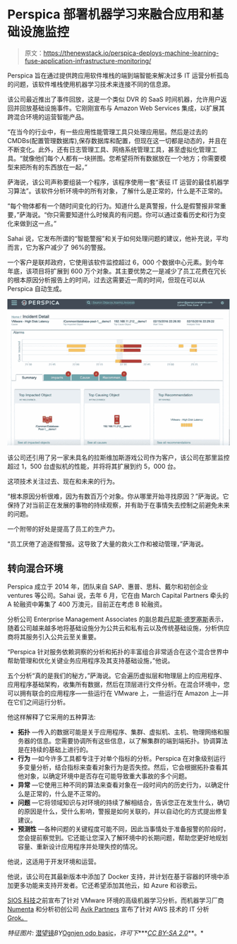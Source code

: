 # Perspica 部署机器学习来融合应用和基础设施监控

> 原文：<https://thenewstack.io/perspica-deploys-machine-learning-fuse-application-infrastructure-monitoring/>

Perspica 旨在通过提供跨应用软件堆栈的端到端智能来解决过多 IT 运营分析孤岛的问题，该软件堆栈使用机器学习技术来连接不同的信息源。

该公司最近推出了事件回放，这是一个类似 DVR 的 SaaS 时间机器，允许用户返回并回放基础设施事件。它刚刚宣布与 Amazon Web Services 集成，以扩展其跨混合环境的运营智能产品。

“在当今的行业中，有一些应用性能管理工具只处理应用层。然后是过去的 CMDBs(配置管理数据库),保存数据库和配置，但现在这一切都是动态的，并且在不断变化。此外，还有日志管理工具、网络系统管理工具，甚至虚拟化管理工具。“就像他们每个人都有一块拼图。您希望将所有数据放在一个地方；你需要模型来把所有的东西放在一起，”

萨海说，该公司声称要组装一个程序，该程序使用一套“表征 IT 运营的最佳机器学习算法”。该软件分析环境中的所有对象，了解什么是正常的，什么是不正常的。

“每个物体都有一个随时间变化的行为。知道什么是真警报，什么是假警报非常重要，”萨海说。“你只需要知道什么时候真的有问题。你可以通过查看历史和行为变化来做到这一点。”

Sahai 说，它发布所谓的“智能警报”和关于如何处理问题的建议，他补充说，平均而言，它为客户减少了 96%的警报。

一个客户是联邦政府，它使用该软件监控超过 6，000 个数据中心元素。到今年年底，该项目将扩展到 600 万个对象。其主要优势之一是减少了员工花费在冗长的根本原因分析报告上的时间，过去这需要近一周的时间，但现在可以从 Perspica 自动生成。

![incident-replay](img/630a1dfa4b985ac001ddfebb32e63682.png)

该公司还引用了另一家未具名的拉斯维加斯游戏公司作为客户，该公司在那里监控超过 1，500 台虚拟机的性能，并将将其扩展到约 5，000 台。

这项技术关注过去、现在和未来的行为。

“根本原因分析很难，因为有数百万个对象。你从哪里开始寻找原因？”萨海说。它保持了对当前正在发展的事物的持续观察，并有助于在事情失去控制之前避免未来的问题。

一个附带的好处是提高了员工的生产力。

“员工厌倦了追逐假警报。这导致了大量的救火工作和被动管理，”萨海说。

## **转向混合环境** 

Perspica 成立于 2014 年，团队来自 SAP、惠普、思科、戴尔和初创企业 ventures 等公司。Sahai 说，去年 6 月，它在由 March Capital Partners 牵头的 A 轮融资中筹集了 400 万澳元，目前正在考虑 B 轮融资。

分析公司 Enterprise Management Associates 的副总裁[丹尼斯·德罗塞斯](https://twitter.com/dndrogseth)表示，随着公司越来越多地将基础设施分为公共云和私有云以及传统基础设施，分析供应商将其服务引入公共云至关重要。

“Perspica 针对服务依赖洞察的分析和拓扑的丰富组合非常适合在这个混合世界中帮助管理和优化关键业务应用程序及其支持基础设施，”他说。

五个分析“真的是我们的秘方，”萨海说。它会遍历虚拟层和物理层上的应用程序、应用程序基础架构，收集所有数据，然后在顶层进行文件分析。在混合环境中，您可以拥有联合的应用程序—一些运行在 VMware 上，一些运行在 Amazon 上—并在它们之间运行分析。

他这样解释了它采用的五种算法:

*   **拓扑** —传入的数据可能是关于应用程序、集群、虚拟机、主机、物理网络和服务器的信息。您需要协调所有这些信息，以了解集群的端到端拓扑。协调算法是在持续的基础上进行的。
*   **行为** —如今许多工具都专注于对单个指标的分析。Perspica 在对象级别运行多变量分析，结合指标来查看对象行为是否失控。然后，它会根据拓扑查看其他对象，以确定环境中是否存在可能导致重大事故的多个问题。
*   **异常** —它使用三种不同的算法来查看对象在一段时间内的历史行为，以确定什么是正常的，什么是不正常的。
*   **问题** —它将领域知识与对环境的持续了解相结合，告诉您正在发生什么，确切的原因是什么，受什么影响，警报是如何关联的，并以自动化的方式提出修复建议。
*   **预测性** —各种问题的关键程度可能不同，因此当事情处于准备报警的阶段时，您会提前察觉到。它还能让您深入了解环境中的长期问题，帮助您更好地规划容量、重新设计应用程序并处理失控的情况。

他说，这适用于开发环境和运营。

他说，该公司在其最新版本中添加了 Docker 支持，并计划在基于容器的环境中添加更多功能来支持开发者。它还希望添加其他云，如 Azure 和谷歌云。

[SIOS 科技](https://thenewstack.io/machine-learning-attacks-problems-database-performance/)之前宣布了针对 VMware 环境的高级机器学习分析。而机器学习厂商 [Numenta](http://numenta.com/) 和分析初创公司 [Avik Partners](http://www.avikpartners.com/) 宣布了针对 AWS 技术的 IT 分析 [Grok。](http://numenta.com/grok/)

*特征图片:* [潜望镜](https://www.flickr.com/photos/ognjenodobasic/4363112767/in/photolist-7Dy6qc-mRxTYN-eK1ToR-92nQQ9-mPBWFg-2MyBiK-7152xj-22AEqg-uiKzJB-9g21jT-pT1Vnr-aPr8Uv-CCahtV-5HLf7Y-4ZGqt3-wYSXT-cZiHNy-qvQpke-95dATp-4FaR1m-vRjbEC-ps3U25-7R4N1x-dTEFUo-dGHZ3q-GhJyt-e8ksW5-Miukm-aq4xUi-9632RX-t3NNx-mQFEF-yQNR3o-wftphp-nbSLuF-9afqg9-2BuWkF-2BzzUq-heRLR-9663js-c5TwT-2BuVqX-4uprx1-AjyBW7-xGctjH-w21myb-6retxA-zJ9Nck-uQZvQZ-wY7HyQ)*BY*[Ognjen odo basic](https://www.flickr.com/photos/ognjenodobasic/)，*许可下****[*CC BY-SA 2.0*](https://creativecommons.org/licenses/by/2.0/)**。*

<svg xmlns:xlink="http://www.w3.org/1999/xlink" viewBox="0 0 68 31" version="1.1"><title>Group</title> <desc>Created with Sketch.</desc></svg>
